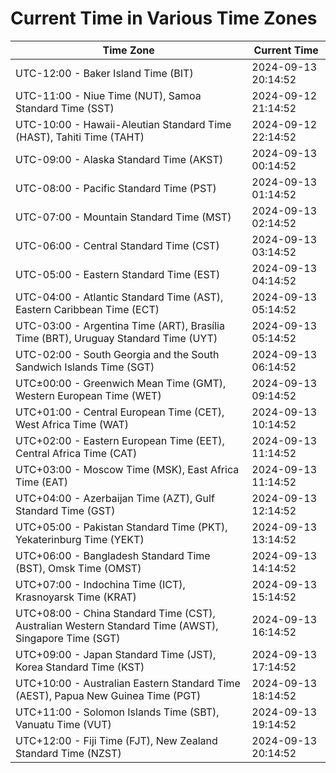 # Current Time in Various Time Zones

| Time Zone | Current Time |
|-----------|--------------|
| UTC-12:00 - Baker Island Time (BIT) | 2024-09-13 20:14:52 |
| UTC-11:00 - Niue Time (NUT), Samoa Standard Time (SST) | 2024-09-12 21:14:52 |
| UTC-10:00 - Hawaii-Aleutian Standard Time (HAST), Tahiti Time (TAHT) | 2024-09-12 22:14:52 |
| UTC-09:00 - Alaska Standard Time (AKST) | 2024-09-13 00:14:52 |
| UTC-08:00 - Pacific Standard Time (PST) | 2024-09-13 01:14:52 |
| UTC-07:00 - Mountain Standard Time (MST) | 2024-09-13 02:14:52 |
| UTC-06:00 - Central Standard Time (CST) | 2024-09-13 03:14:52 |
| UTC-05:00 - Eastern Standard Time (EST) | 2024-09-13 04:14:52 |
| UTC-04:00 - Atlantic Standard Time (AST), Eastern Caribbean Time (ECT) | 2024-09-13 05:14:52 |
| UTC-03:00 - Argentina Time (ART), Brasília Time (BRT), Uruguay Standard Time (UYT) | 2024-09-13 05:14:52 |
| UTC-02:00 - South Georgia and the South Sandwich Islands Time (SGT) | 2024-09-13 06:14:52 |
| UTC±00:00 - Greenwich Mean Time (GMT), Western European Time (WET) | 2024-09-13 09:14:52 |
| UTC+01:00 - Central European Time (CET), West Africa Time (WAT) | 2024-09-13 10:14:52 |
| UTC+02:00 - Eastern European Time (EET), Central Africa Time (CAT) | 2024-09-13 11:14:52 |
| UTC+03:00 - Moscow Time (MSK), East Africa Time (EAT) | 2024-09-13 11:14:52 |
| UTC+04:00 - Azerbaijan Time (AZT), Gulf Standard Time (GST) | 2024-09-13 12:14:52 |
| UTC+05:00 - Pakistan Standard Time (PKT), Yekaterinburg Time (YEKT) | 2024-09-13 13:14:52 |
| UTC+06:00 - Bangladesh Standard Time (BST), Omsk Time (OMST) | 2024-09-13 14:14:52 |
| UTC+07:00 - Indochina Time (ICT), Krasnoyarsk Time (KRAT) | 2024-09-13 15:14:52 |
| UTC+08:00 - China Standard Time (CST), Australian Western Standard Time (AWST), Singapore Time (SGT) | 2024-09-13 16:14:52 |
| UTC+09:00 - Japan Standard Time (JST), Korea Standard Time (KST) | 2024-09-13 17:14:52 |
| UTC+10:00 - Australian Eastern Standard Time (AEST), Papua New Guinea Time (PGT) | 2024-09-13 18:14:52 |
| UTC+11:00 - Solomon Islands Time (SBT), Vanuatu Time (VUT) | 2024-09-13 19:14:52 |
| UTC+12:00 - Fiji Time (FJT), New Zealand Standard Time (NZST) | 2024-09-13 20:14:52 |
